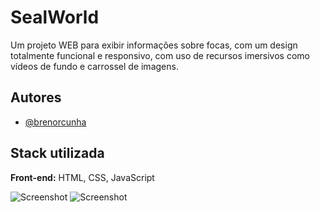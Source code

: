 
# SealWorld

 Um projeto WEB para exibir informações sobre focas, com um design totalmente funcional e responsivo, com uso de recursos imersivos como vídeos de fundo e carrossel de imagens.

## Autores

- [@brenorcunha](https://www.github.com/brenorcunha)

## Stack utilizada

**Front-end:** HTML, CSS, JavaScript

![Screenshot](https://onedrive.live.com/embed?resid=5D154344EF67B72B%2160005&authkey=%21AGNjcpEhoKMUEhc&width=660)
![Screenshot](https://onedrive.live.com/embed?resid=5D154344EF67B72B%2160016&authkey=%21AJanRlw0H7U_-ks&width=1347&height=651)
